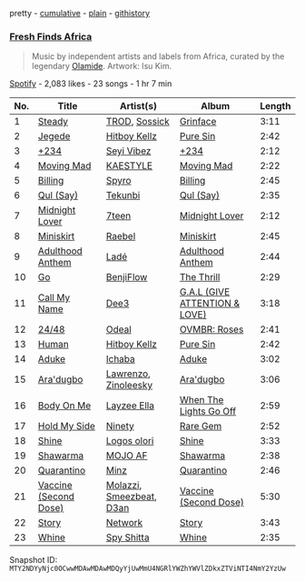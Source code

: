 pretty - [cumulative](/playlists/cumulative/37i9dQZF1DX5C8ObEZ48JQ.md) - [plain](/playlists/plain/37i9dQZF1DX5C8ObEZ48JQ) - [githistory](https://github.githistory.xyz/mackorone/spotify-playlist-archive/blob/main/playlists/plain/37i9dQZF1DX5C8ObEZ48JQ)

### [Fresh Finds Africa ](https://open.spotify.com/playlist/37i9dQZF1DX5C8ObEZ48JQ)

> Music by independent artists and labels from Africa, curated by the legendary <a href="https://open.spotify.com/artist/4ovtyvs7j1jSmwhkBGHqSr?si=ajoHAk7OSfyvbLJVg7GtcA"> Olamide</a>\. Artwork: Isu Kim.

[Spotify](https://open.spotify.com/user/spotify) - 2,083 likes - 23 songs - 1 hr 7 min

| No. | Title | Artist(s) | Album | Length |
|---|---|---|---|---|
| 1 | [Steady](https://open.spotify.com/track/6PR0kOXtlPnngpuhHr18bA) | [TROD](https://open.spotify.com/artist/5DKBmzEjdaNklJiEU0Mti1), [Sossick](https://open.spotify.com/artist/0gHRiYduMQ9C7Ulx2chIYx) | [Grinface](https://open.spotify.com/album/02UjGyO7VcdBkajyfBr92U) | 3:11 |
| 2 | [Jegede](https://open.spotify.com/track/53kf8QMQZjndWLf4L7teFx) | [Hitboy Kellz](https://open.spotify.com/artist/38Fq4nvPL9X8BHv4YadDrf) | [Pure Sin](https://open.spotify.com/album/4cg4q3smAdAOZ8J1JNhe1Q) | 2:42 |
| 3 | [+234](https://open.spotify.com/track/371o3VFIoEDH6crkA42Kxy) | [Seyi Vibez](https://open.spotify.com/artist/4zmZ8lVLzGc84S4v2B1rLx) | [+234](https://open.spotify.com/album/76AK0KzTGvTeld5Tza5MRc) | 2:12 |
| 4 | [Moving Mad](https://open.spotify.com/track/3NEm37oSILi153aS3mJGsd) | [KAESTYLE](https://open.spotify.com/artist/0o4t6y0LBJWs76vvuuzg50) | [Moving Mad](https://open.spotify.com/album/1wqrmVrcBTus8veGMT2Nnq) | 2:22 |
| 5 | [Billing](https://open.spotify.com/track/5Uf7FM6gBCvAp8NRXEeghY) | [Spyro](https://open.spotify.com/artist/5ZJQWu95i72nZXLD8VC5ys) | [Billing](https://open.spotify.com/album/453klLTlEAFDEBFvJiR3Xw) | 2:45 |
| 6 | [Qul \(Say\)](https://open.spotify.com/track/76zudB8JWvLYxIsxMOV4MC) | [Tekunbi](https://open.spotify.com/artist/6WHUUUrDpFfo2ru3WN7p2g) | [Qul \(Say\)](https://open.spotify.com/album/52XLdfmkLaBpgYlw07bqQ1) | 2:35 |
| 7 | [Midnight Lover](https://open.spotify.com/track/5EWSX2CjXhXwz8IVIf2H0b) | [7teen](https://open.spotify.com/artist/3146nnTiVcuOBusEAFfEfT) | [Midnight Lover](https://open.spotify.com/album/6mW0i6lyhdJ7M4S3Ds6MQi) | 2:12 |
| 8 | [Miniskirt](https://open.spotify.com/track/1xzb7fv8KZpqPnniAOOjG9) | [Raebel](https://open.spotify.com/artist/0KI1FiHaIOzeP9UFB8l6LO) | [Miniskirt](https://open.spotify.com/album/7hxbgm40CDChTGr1SyVuq6) | 2:45 |
| 9 | [Adulthood Anthem](https://open.spotify.com/track/6azpaZYOCLhhWr2amkJ1tQ) | [Ladé](https://open.spotify.com/artist/43Nm4QEBSVkJYcYhsN2Bd1) | [Adulthood Anthem](https://open.spotify.com/album/6pFqcfLHFLCnltmuXQEYky) | 2:44 |
| 10 | [Go](https://open.spotify.com/track/1OdkvjSNS3ZTwG8bgLzO3e) | [BenjiFlow](https://open.spotify.com/artist/3NRpcByltnHx7oZxWbg8Lt) | [The Thrill](https://open.spotify.com/album/4s9aJkApwWxxrOzAOqfwbM) | 2:29 |
| 11 | [Call My Name](https://open.spotify.com/track/1q3HJiZhHspmtfao4PFOZC) | [Dee3](https://open.spotify.com/artist/05iaBFLna2IWcd6vyXEJKn) | [G.A.L \(GIVE ATTENTION & LOVE\)](https://open.spotify.com/album/42DLqcPhmtunS0Gju5zeCU) | 3:18 |
| 12 | [24/48](https://open.spotify.com/track/3GwovMvw7GvDsbolWbHImh) | [Odeal](https://open.spotify.com/artist/2BPwxhCvvcb8xDl8GWIjbh) | [OVMBR: Roses](https://open.spotify.com/album/66LEmqkDYl5OFC62EA5M7q) | 2:41 |
| 13 | [Human](https://open.spotify.com/track/0J2nGBeABaesrOO6NrLrkt) | [Hitboy Kellz](https://open.spotify.com/artist/38Fq4nvPL9X8BHv4YadDrf) | [Pure Sin](https://open.spotify.com/album/4cg4q3smAdAOZ8J1JNhe1Q) | 2:42 |
| 14 | [Aduke](https://open.spotify.com/track/7d4j4OnxR9LoKKfeCuNn11) | [Ichaba](https://open.spotify.com/artist/4E77cDKVbGO3ZeaZKqURfN) | [Aduke](https://open.spotify.com/album/1NvjLvwwRjxewv1bx7Sjcy) | 3:02 |
| 15 | [Ara'dugbo](https://open.spotify.com/track/3O4DCs31QwwkSZu7iiyT0L) | [Lawrenzo](https://open.spotify.com/artist/5hCvw8WSOd30fAXwEiN73i), [Zinoleesky](https://open.spotify.com/artist/6Kp3KWPiVgi33DkJqo9T4g) | [Ara'dugbo](https://open.spotify.com/album/3ytprv7m4KzkW7Jgy1WleT) | 3:06 |
| 16 | [Body On Me](https://open.spotify.com/track/3jxqTS8mWx29hqOfwoWL4M) | [Layzee Ella](https://open.spotify.com/artist/5pvPu7OzfK3aKQaqKaEP4u) | [When The Lights Go Off](https://open.spotify.com/album/55oTvp56K9HIGGrBfLvGDh) | 2:59 |
| 17 | [Hold My Side](https://open.spotify.com/track/12IMKt1mdZv3S0649siQOC) | [Ninety](https://open.spotify.com/artist/221i8CC98rJBZAaMM9sGLK) | [Rare Gem](https://open.spotify.com/album/4RVEXkoDefTG5hQhkPogzC) | 2:52 |
| 18 | [Shine](https://open.spotify.com/track/6FnTh3vGUsSwUP6ftetXC4) | [Logos olori](https://open.spotify.com/artist/4UNUAstUhS75JruJEPeD0Z) | [Shine](https://open.spotify.com/album/141ba37hSzr55SLwU4qUUj) | 3:33 |
| 19 | [Shawarma](https://open.spotify.com/track/2ropjjIphXrLIjhDZNSinU) | [MOJO AF](https://open.spotify.com/artist/6bUwbD4YIpT5xKIQq3FTpt) | [Shawarma](https://open.spotify.com/album/5b30Ie1MljCjhxyxdC5XuV) | 2:38 |
| 20 | [Quarantino](https://open.spotify.com/track/3sRCXKINzlIvmfqLWKH63u) | [Minz](https://open.spotify.com/artist/2XNwtpu314ZSFziTt0ZqZT) | [Quarantino](https://open.spotify.com/album/7ixaP98BMWNBRLQaeLjzjd) | 2:46 |
| 21 | [Vaccine \(Second Dose\)](https://open.spotify.com/track/0b8b6BaClh8MFC6VdBfjAV) | [Molazzi](https://open.spotify.com/artist/4bzbJTrjsMHZX2ScfRMtfB), [Smeezbeat](https://open.spotify.com/artist/5BZA1Md7HZnTq60rH5pwix), [D3an](https://open.spotify.com/artist/7fxlgdYoZS0VKxOq9xondZ) | [Vaccine \(Second Dose\)](https://open.spotify.com/album/3PZjhJmjwLcw3DGaAv41Zz) | 5:30 |
| 22 | [Story](https://open.spotify.com/track/1mEWlhbBMmWRpSLd1tIWpy) | [Network](https://open.spotify.com/artist/6ne1yu1GhSotnJdnKLaNGL) | [Story](https://open.spotify.com/album/1WmACwN6aaeKajORrFKKYC) | 3:43 |
| 23 | [Whine](https://open.spotify.com/track/2VCaSOpzvcb96eauefqhei) | [Spy Shitta](https://open.spotify.com/artist/4LTESjldd92V5ZxhEITidD) | [Whine](https://open.spotify.com/album/0cAB1eOdAKTkxaIeF8Z7WI) | 2:35 |

Snapshot ID: `MTY2NDYyNjc0OCwwMDAwMDAwMDQyYjUwMmU4NGRlYWZhYWVlZDkxZTViNTI4NmY2YzUw`
